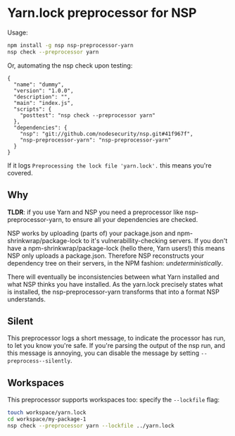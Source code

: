 # Yarn.lock preprocessor for NSP

Usage:

````bash
npm install -g nsp nsp-preprocessor-yarn
nsp check --preprocessor yarn
````

Or, automating the nsp check upon testing:

````
{
  "name": "dummy",
  "version": "1.0.0",
  "description": "",
  "main": "index.js",
  "scripts": {
    "posttest": "nsp check --preprocessor yarn"
  },
  "dependencies": {
    "nsp": "git://github.com/nodesecurity/nsp.git#41f967f",
    "nsp-preprocessor-yarn": "nsp-preprocessor-yarn"
  }
}
````

If it logs `Preprocessing the lock file 'yarn.lock'.` this means you're covered.

## Why
**TLDR**: if you use Yarn and NSP you need a preprocessor like nsp-preprocessor-yarn, to ensure all your dependencies are checked.

NSP works by uploading (parts of) your package.json and npm-shrinkwrap/package-lock to it's vulnerabillity-checking servers.
If you don't have a npm-shrinkwrap/package-lock (hello there, Yarn users!) this means NSP only uploads a package.json.
Therefore NSP reconstructs your dependency tree on their servers, in the NPM fashion: *undeterministically*.

There will eventually be inconsistencies between what Yarn installed and what NSP thinks you have installed.
As the yarn.lock precisely states what is installed, the nsp-preprocessor-yarn transforms that into a format NSP understands.

## Silent
This preprocessor logs a short message, to indicate the processor has run, to let you know you're safe.
If you're parsing the output of the nsp run, and this message is annoying, you can disable the message by setting `--preprocess--silently`.

## Workspaces
This preprocessor supports workspaces too: specify the `--lockfile` flag:

````bash
touch workspace/yarn.lock
cd workspace/my-package-1
nsp check --preprocessor yarn --lockfile ../yarn.lock
````
